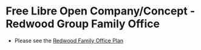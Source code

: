 # Free Libre Open Company/Concept - Redwood Group Family Office

- Please see the [Redwood Family Office Plan](https://plan.redwfo.com)

